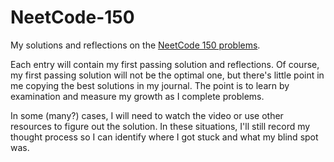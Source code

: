 # NeetCode-150

My solutions and reflections on the [NeetCode 150 problems](https://neetcode.io/practice?tab=neetcode150).

Each entry will contain my first passing solution and reflections. Of course, my first passing solution will not be the optimal one, but there's little point in me copying the best solutions in my journal. The point is to learn by examination and measure my growth as I complete problems.

In some (many?) cases, I will need to watch the video or use other resources to figure out the solution. In these situations, I'll still record my thought process so I can identify where I got stuck and what my blind spot was.
